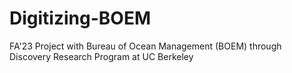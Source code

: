 # Digitizing-BOEM
FA'23 Project with Bureau of Ocean Management (BOEM) through Discovery Research Program at UC Berkeley
